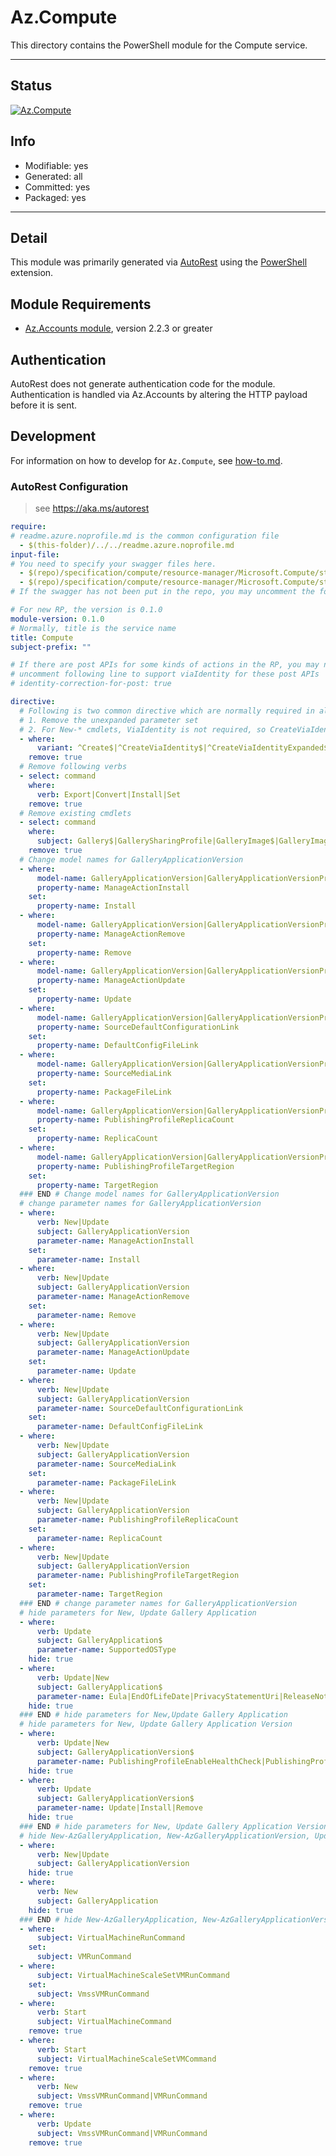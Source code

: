 <!-- region Generated -->
# Az.Compute
This directory contains the PowerShell module for the Compute service.

---
## Status
[![Az.Compute](https://img.shields.io/powershellgallery/v/Az.Compute.svg?style=flat-square&label=Az.Compute "Az.Compute")](https://www.powershellgallery.com/packages/Az.Compute/)

## Info
- Modifiable: yes
- Generated: all
- Committed: yes
- Packaged: yes

---
## Detail
This module was primarily generated via [AutoRest](https://github.com/Azure/autorest) using the [PowerShell](https://github.com/Azure/autorest.powershell) extension.

## Module Requirements
- [Az.Accounts module](https://www.powershellgallery.com/packages/Az.Accounts/), version 2.2.3 or greater

## Authentication
AutoRest does not generate authentication code for the module. Authentication is handled via Az.Accounts by altering the HTTP payload before it is sent.

## Development
For information on how to develop for `Az.Compute`, see [how-to.md](how-to.md).
<!-- endregion -->

### AutoRest Configuration
> see https://aka.ms/autorest
``` yaml
require:
# readme.azure.noprofile.md is the common configuration file
  - $(this-folder)/../../readme.azure.noprofile.md
input-file:
# You need to specify your swagger files here.
  - $(repo)/specification/compute/resource-manager/Microsoft.Compute/stable/2021-07-01/gallery.json
  - $(repo)/specification/compute/resource-manager/Microsoft.Compute/stable/2021-07-01/runCommands.json
# If the swagger has not been put in the repo, you may uncomment the following line and refer to it locally

# For new RP, the version is 0.1.0
module-version: 0.1.0
# Normally, title is the service name
title: Compute
subject-prefix: ""

# If there are post APIs for some kinds of actions in the RP, you may need to 
# uncomment following line to support viaIdentity for these post APIs
# identity-correction-for-post: true

directive:
  # Following is two common directive which are normally required in all the RPs
  # 1. Remove the unexpanded parameter set
  # 2. For New-* cmdlets, ViaIdentity is not required, so CreateViaIdentityExpanded is removed as well
  - where:
      variant: ^Create$|^CreateViaIdentity$|^CreateViaIdentityExpanded$|^Update$|^UpdateViaIdentity$
    remove: true
  # Remove following verbs
  - select: command
    where:
      verb: Export|Convert|Install|Set
    remove: true
  # Remove existing cmdlets
  - select: command
    where: 
      subject: Gallery$|GallerySharingProfile|GalleryImage$|GalleryImageVersion$
    remove: true
  # Change model names for GalleryApplicationVersion
  - where: 
      model-name: GalleryApplicationVersion|GalleryApplicationVersionProperties
      property-name: ManageActionInstall
    set:
      property-name: Install
  - where:  
      model-name: GalleryApplicationVersion|GalleryApplicationVersionProperties
      property-name: ManageActionRemove
    set:
      property-name: Remove
  - where:  
      model-name: GalleryApplicationVersion|GalleryApplicationVersionProperties
      property-name: ManageActionUpdate
    set:
      property-name: Update
  - where:  
      model-name: GalleryApplicationVersion|GalleryApplicationVersionProperties
      property-name: SourceDefaultConfigurationLink
    set:
      property-name: DefaultConfigFileLink
  - where:  
      model-name: GalleryApplicationVersion|GalleryApplicationVersionProperties
      property-name: SourceMediaLink
    set:
      property-name: PackageFileLink
  - where: 
      model-name: GalleryApplicationVersion|GalleryApplicationVersionProperties
      property-name: PublishingProfileReplicaCount
    set:
      property-name: ReplicaCount
  - where: 
      model-name: GalleryApplicationVersion|GalleryApplicationVersionProperties
      property-name: PublishingProfileTargetRegion
    set:
      property-name: TargetRegion
  ### END # Change model names for GalleryApplicationVersion
  # change parameter names for GalleryApplicationVersion
  - where: 
      verb: New|Update
      subject: GalleryApplicationVersion
      parameter-name: ManageActionInstall
    set:
      parameter-name: Install
  - where:   
      verb: New|Update
      subject: GalleryApplicationVersion
      parameter-name: ManageActionRemove
    set:
      parameter-name: Remove
  - where:   
      verb: New|Update
      subject: GalleryApplicationVersion
      parameter-name: ManageActionUpdate
    set:
      parameter-name: Update
  - where:   
      verb: New|Update
      subject: GalleryApplicationVersion
      parameter-name: SourceDefaultConfigurationLink
    set:
      parameter-name: DefaultConfigFileLink
  - where:   
      verb: New|Update
      subject: GalleryApplicationVersion
      parameter-name: SourceMediaLink
    set:
      parameter-name: PackageFileLink
  - where:  
      verb: New|Update
      subject: GalleryApplicationVersion
      parameter-name: PublishingProfileReplicaCount
    set:
      parameter-name: ReplicaCount
  - where:  
      verb: New|Update
      subject: GalleryApplicationVersion
      parameter-name: PublishingProfileTargetRegion
    set:
      parameter-name: TargetRegion  
  ### END # change parameter names for GalleryApplicationVersion
  # hide parameters for New, Update Gallery Application
  - where:
      verb: Update
      subject: GalleryApplication$
      parameter-name: SupportedOSType
    hide: true
  - where:
      verb: Update|New
      subject: GalleryApplication$
      parameter-name: Eula|EndOfLifeDate|PrivacyStatementUri|ReleaseNoteUri
    hide: true
  ### END # hide parameters for New,Update Gallery Application
  # hide parameters for New, Update Gallery Application Version
  - where:
      verb: Update|New
      subject: GalleryApplicationVersion$
      parameter-name: PublishingProfileEnableHealthCheck|PublishingProfileStorageAccountType|PublishingProfileReplicationMode
    hide: true
  - where:
      verb: Update
      subject: GalleryApplicationVersion$
      parameter-name: Update|Install|Remove
    hide: true
  ### END # hide parameters for New, Update Gallery Application Version
  # hide New-AzGalleryApplication, New-AzGalleryApplicationVersion, Update-AzGalleryApplicationVersion
  - where:
      verb: New|Update
      subject: GalleryApplicationVersion
    hide: true
  - where:
      verb: New
      subject: GalleryApplication
    hide: true 
  ### END # hide New-AzGalleryApplication, New-AzGalleryApplicationVersion, Update-AzGalleryApplicationVersion
  - where:
      subject: VirtualMachineRunCommand
    set:
      subject: VMRunCommand
  - where:
      subject: VirtualMachineScaleSetVMRunCommand
    set:
      subject: VmssVMRunCommand
  - where:
      verb: Start
      subject: VirtualMachineCommand
    remove: true
  - where:
      verb: Start
      subject: VirtualMachineScaleSetVMCommand
    remove: true
  - where:
      verb: New
      subject: VmssVMRunCommand|VMRunCommand
    remove: true
  - where:
      verb: Update
      subject: VmssVMRunCommand|VMRunCommand
    remove: true
```

